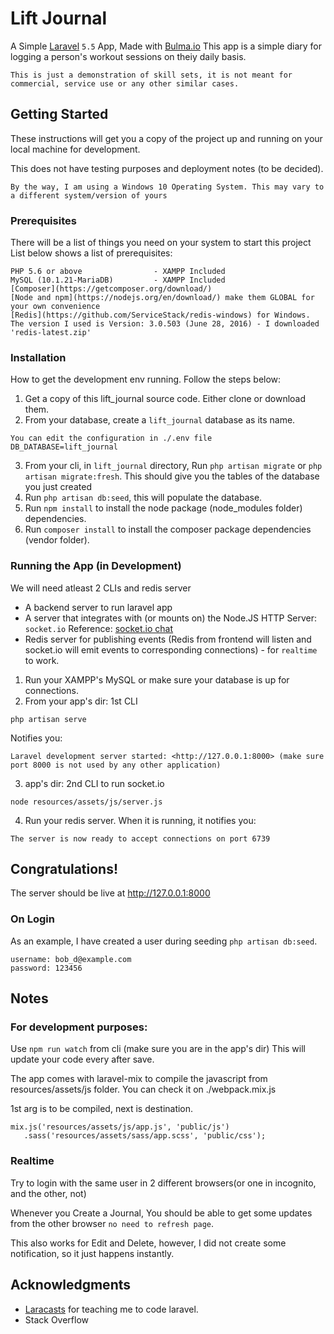 # Lift Journal

A Simple [Laravel](https://laravel.com/) `5.5` App, Made with [Bulma.io](https://bulma.io)
This app is a simple diary for logging a person's workout sessions on theiy daily basis.

```
This is just a demonstration of skill sets, it is not meant for commercial, service use or any other similar cases.
```

## Getting Started

These instructions will get you a copy of the project up and running on your local machine for development.

This does not have testing purposes and deployment notes (to be decided).

`By the way, I am using a Windows 10 Operating System. This may vary to a different system/version of yours`

### Prerequisites

There will be a list of things you need on your system to start this project
List below shows a list of prerequisites:

```
PHP 5.6 or above                - XAMPP Included
MySQL (10.1.21-MariaDB)         - XAMPP Included
[Composer](https://getcomposer.org/download/)   
[Node and npm](https://nodejs.org/en/download/) make them GLOBAL for your own convenience
[Redis](https://github.com/ServiceStack/redis-windows) for Windows. The version I used is Version: 3.0.503 (June 28, 2016) - I downloaded 'redis-latest.zip'
```

### Installation

How to get the development env running.
Follow the steps below:

1. Get a copy of this lift_journal source code. Either clone or download them.
2. From your database, create a `lift_journal` database as its name.
```
You can edit the configuration in ./.env file
DB_DATABASE=lift_journal
```
3. From your cli, in `lift_journal` directory, Run `php artisan migrate` or `php artisan migrate:fresh`. This should give you the tables of the database you just created
4. Run `php artisan db:seed`, this will populate the database.
5. Run `npm install` to install the node package (node_modules folder) dependencies.
6. Run `composer install` to install the composer package dependencies (vendor folder).

### Running the App (in Development)

We will need atleast 2 CLIs and redis server

* A backend server to run laravel app
* A server that integrates with (or mounts on) the Node.JS HTTP Server: `socket.io` Reference: [socket.io chat](https://socket.io/get-started/chat/)
* Redis server for publishing events (Redis from frontend will listen and socket.io will emit events to corresponding connections) - for `realtime` to work.

1. Run your XAMPP's MySQL or make sure your database is up for connections.
2. From your app's dir: 1st CLI 
```
php artisan serve
```

Notifies you: 
```
Laravel development server started: <http://127.0.0.1:8000> (make sure port 8000 is not used by any other application)
```
3. app's dir: 2nd CLI to run socket.io
```
node resources/assets/js/server.js
```
4. Run your redis server. When it is running, it notifies you:
```
The server is now ready to accept connections on port 6739
```

## Congratulations!
The server should be live at http://127.0.0.1:8000 

### On Login
As an example, I have created a user during seeding `php artisan db:seed`.
```
username: bob_d@example.com
password: 123456
```

## Notes

### For development purposes:

Use `npm run watch` from cli (make sure you are in the app's dir)
This will update your code every after save.

The app comes with laravel-mix to compile the javascript from resources/assets/js folder. You can check it on ./webpack.mix.js

1st arg is to be compiled, next is destination.
```
mix.js('resources/assets/js/app.js', 'public/js')
   .sass('resources/assets/sass/app.scss', 'public/css');
```

### Realtime

Try to login with the same user in 2 different browsers(or one in incognito, and the other, not)

Whenever you Create a Journal,
You should be able to get some updates from the other browser `no need to refresh page`.

This also works for Edit and Delete, however, I did not create some notification, so it just happens instantly.

## Acknowledgments

* [Laracasts](https://laracasts.com/) for teaching me to code laravel.
* Stack Overflow
